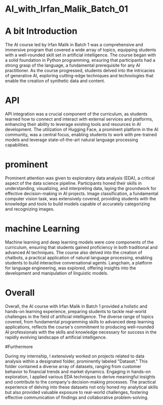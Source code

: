 # AI_with_Irfan_Malik_Batch_01
# A bit Introduction
The AI course led by Irfan Malik in Batch 1 was a comprehensive and immersive program that covered a wide array of topics, equipping students with a well-rounded skill set in artificial intelligence. The course began with a solid foundation in Python programming, ensuring that participants had a strong grasp of the language, a fundamental prerequisite for any AI practitioner. As the course progressed, students delved into the intricacies of generative AI, exploring cutting-edge techniques and technologies that enable the creation of synthetic data and content.

# API
API integration was a crucial component of the curriculum, as students learned how to connect and interact with external services and platforms, enhancing their ability to leverage existing tools and resources in AI development. The utilization of Hugging Face, a prominent platform in the AI community, was a central focus, enabling students to work with pre-trained models and leverage state-of-the-art natural language processing capabilities.

# prominent
Prominent attention was given to exploratory data analysis (EDA), a critical aspect of the data science pipeline. Participants honed their skills in understanding, visualizing, and interpreting data, laying the groundwork for effective decision-making in AI projects. Image classification, a fundamental computer vision task, was extensively covered, providing students with the knowledge and tools to build models capable of accurately categorizing and recognizing images.

# machine Learning
Machine learning and deep learning models were core components of the curriculum, ensuring that students gained proficiency in both traditional and advanced AI techniques. The course also delved into the creation of chatbots, a practical application of natural language processing, enabling students to build interactive conversational agents. Langchain, a platform for language engineering, was explored, offering insights into the development and manipulation of linguistic models.

# Overall
Overall, the AI course with Irfan Malik in Batch 1 provided a holistic and hands-on learning experience, preparing students to tackle real-world challenges in the field of artificial intelligence. The diverse range of topics covered, from fundamental programming skills to advanced deep learning applications, reflects the course's commitment to producing well-rounded AI professionals with the skills and knowledge necessary for success in the rapidly evolving landscape of artificial intelligence.

#Furthermore 

During my internship, I extensively worked on projects related to data analysis within a designated folder, prominently labeled "Dataset." This folder contained a diverse array of datasets, ranging from customer behavior to financial trends and market dynamics. Engaging in hands-on exploration, I applied various EDA techniques to derive meaningful insights and contribute to the company's decision-making processes. The practical experience of delving into these datasets not only honed my analytical skills but also provided valuable exposure to real-world challenges, fostering effective communication of findings and collaborative problem-solving.
